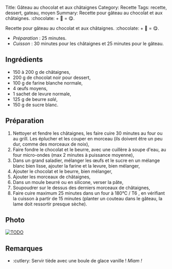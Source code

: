 Title: Gâteau au chocolat et aux châtaignes
Category: Recette
Tags: recette, dessert, gateau, moyen
Summary: Recette pour gâteau au chocolat et aux châtaignes. :chocolate: + :chestnut: = :yum:.

Recette pour gâteau au chocolat et aux châtaignes. :chocolate: + :chestnut: = :yum:.

- *Préparation* : 25 minutes.
- *Cuisson* : 30 minutes pour les châtaignes et 25 minutes pour le gâteau.

## Ingrédients
- 150 à 200 g de châtaignes,
- 200 g de chocolat noir pour dessert,
- 100 g de farine blanche normale,
- 4 œufs moyens,
- 1 sachet de levure normale,
- 125 g de beurre *salé*,
- 150 g de sucre blanc.

## Préparation
1. Nettoyer et fendre les châtaignes, les faire cuire 30 minutes au four ou au grill. Les éplucher et les couper en morceau (ils doivent être un peu dur, comme des morceaux de noix),
2. Faire fondre le chocolat et le beurre, avec une cuillère à soupe d'eau, au four micro-ondes (max 2 minutes à puissance moyenne),
3. Dans un grand saladier, mélanger les œufs et le sucre en un mélange blanc bien lisse, ajouter la farine et la levure, bien mélanger,
4. Ajouter le chocolat et le beurre, bien mélanger,
5. Ajouter les morceaux de châtaignes,
6. Dans un moule beurré ou en silicone, verser la pâte,
7. Soupoudrer sur le dessus des derniers morceaux de châtaignes,
8. Faire cuire maximum 25 minutes dans un four à 180°C / T6 <i class="fa fa-thermometer-full" aria-hidden="true"></i>, en vérifiant la cuisson à partir de 15 minutes (planter un couteau dans le gâteau, la lame doit ressortir presque sèche).

## Photo
[![TODO]({filename}images/blank.png)](#)

## Remarques
- :cutlery: Servir tiède avec une boule de glace vanille ! *Miam !*
